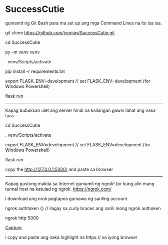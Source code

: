 # SuccessCutie

gumamit ng Git Bash para ma set up ang mga Command Lines na ito isa isa.

git clone https://github.com/jynnjay/SuccessCutie.git

cd SuccessCutie

py -m venv venv

. venv/Scripts/activate

pip install -r requirements.txt

export FLASK_ENV=development  // set FLASK_ENV=development (for Windows Powershell)

flask run


---
Kapag bubuksan ulet ang server hindi na kailangan gawin lahat ang nasa taas

cd SuccessCutie

. venv/Scripts/activate

export FLASK_ENV=development  // set FLASK_ENV=development (for Windows Powershell)

flask run

copy the http://127.0.0.1:5000/ and paste sa browser

---
Kapag gustong makita sa Internet gumamit ng ngrok! (or kung alin mang tunnel host na katulad ng ngrok. 
https://ngrok.com/

i download ang nrok pagtapos gumawa ng sariling account

ngrok authtoken {} // ilagay sa curly braces ang sarili mong ngrok authoken

ngrok http 5000

[Capture](https://user-images.githubusercontent.com/85058488/162574693-2355ee3a-6b8a-4c55-88d4-e32303ff454c.PNG)

i copy and paste ang naka highlight na https:// sa iyong browser
